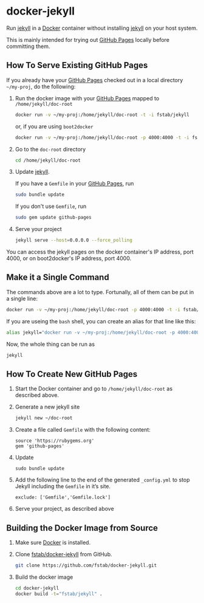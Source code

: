 docker-jekyll
=============

Run [jekyll](http://jekyllrb.com) in a [Docker](http://docker.io) container without installing [jekyll](http://jekyllrb.com) on your host system.

This is mainly intended for trying out [GitHub Pages](https://pages.github.com) locally before committing them.

How To Serve Existing GitHub Pages
----------------------------------

If you already have your [GitHub Pages](https://pages.github.com) checked out in a local directory `~/my-proj`, do the following:

1. Run the docker image with your [GitHub Pages](https://pages.github.com)
mapped to `/home/jekyll/doc-root`
    
    ```bash
    docker run -v ~/my-proj:/home/jekyll/doc-root -t -i fstab/jekyll
    ```
    
    or, if you are using `boot2docker`
    
    ```bash
    docker run -v ~/my-proj:/home/jekyll/doc-root -p 4000:4000 -t -i fstab/jekyll
    ```
    
2. Go to the `doc-root` directory
    
    ```bash
    cd /home/jekyll/doc-root
    ```
    
3. Update [jekyll](http://jekyllrb.com).
    
    If you have a `Gemfile` in your [GitHub Pages](https://pages.github.com), run
    
    ```bash
    sudo bundle update
    ```
    
    If you don't use `Gemfile`, run
    
    ```bash
    sudo gem update github-pages
    ```
    
4. Serve your project
    
    ```bash
    jekyll serve --host=0.0.0.0 --force_polling
    ```

You can access the jekyll pages on the docker container's IP address, port 4000, or on boot2docker's IP address, port 4000.

Make it a Single Command
---------------------

The commands above are a lot to type. Fortunally, all of them can be put in a single line:

```bash
docker run -v ~/my-proj:/home/jekyll/doc-root -p 4000:4000 -t -i fstab/jekyll bash -c 'cd /home/jekyll/doc-root; sudo bundle update; jekyll serve --host=0.0.0.0 --force_polling'
```

If you are useing the `bash` shell, you can create an alias for that line like this:

```bash
alias jekyll="docker run -v ~/my-proj:/home/jekyll/doc-root -p 4000:4000 -t -i fstab/jekyll bash -c 'cd /home/jekyll/doc-root; sudo bundle update; jekyll serve --host=0.0.0.0 --force_polling'"
```

Now, the whole thing can be run as

```bash
jekyll
```

How To Create New GitHub Pages
------------------------------

1. Start the Docker container and go to `/home/jekyll/doc-root` as described above.
    
2. Generate a new jekyll site
    
    ```bash
    jekyll new ~/doc-root
    ```
    
3. Create a file called `Gemfile` with the following content:
    
    ```
    source 'https://rubygems.org'
    gem 'github-pages'
    ```
    
4. Update
    
    ```
    sudo bundle update
    ```
5. Add the following line to the end of the generated `_config.yml` to stop Jekyll including the `Gemfile` in it’s site.
    
    ```
    exclude: ['Gemfile','Gemfile.lock']
    ```
    
5. Serve your project, as described above

Building the Docker Image from Source
-------------------------------------

1. Make sure [Docker](https://www.docker.com) is installed.
    
2. Clone [fstab/docker-jekyll](https://github.com/fstab/docker-jekyll) from GitHub.
    
    ```bash
    git clone https://github.com/fstab/docker-jekyll.git
    ```
    
3. Build the docker image
    
    ```bash
    cd docker-jekyll
    docker build -t="fstab/jekyll" .
    ```
